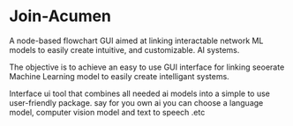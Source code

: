# Join-Acumen
A node-based flowchart GUI aimed at linking interactable network ML models to easily create intuitive, and customizable. AI systems.

The objective is to achieve an easy to use GUI interface for linking seoerate Machine Learning model to easily create intelligant systems.

Interface ui tool that combines all needed ai models into a simple to use user-friendly package.
say for you own ai you can choose a language model, computer vision model and text to speech .etc
